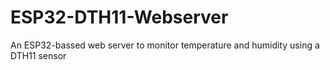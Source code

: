 # ESP32-DTH11-Webserver
An ESP32-bassed web server to monitor temperature and humidity using a DTH11 sensor
